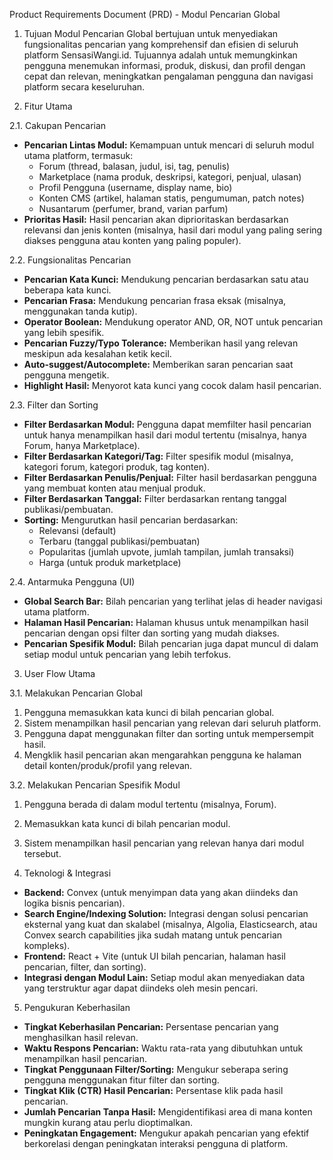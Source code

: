 Product Requirements Document (PRD) - Modul Pencarian Global

1. Tujuan
Modul Pencarian Global bertujuan untuk menyediakan fungsionalitas pencarian yang komprehensif dan efisien di seluruh platform SensasiWangi.id. Tujuannya adalah untuk memungkinkan pengguna menemukan informasi, produk, diskusi, dan profil dengan cepat dan relevan, meningkatkan pengalaman pengguna dan navigasi platform secara keseluruhan.

2. Fitur Utama

2.1. Cakupan Pencarian
- **Pencarian Lintas Modul:** Kemampuan untuk mencari di seluruh modul utama platform, termasuk:
    - Forum (thread, balasan, judul, isi, tag, penulis)
    - Marketplace (nama produk, deskripsi, kategori, penjual, ulasan)
    - Profil Pengguna (username, display name, bio)
    - Konten CMS (artikel, halaman statis, pengumuman, patch notes)
    - Nusantarum (perfumer, brand, varian parfum)
- **Prioritas Hasil:** Hasil pencarian akan diprioritaskan berdasarkan relevansi dan jenis konten (misalnya, hasil dari modul yang paling sering diakses pengguna atau konten yang paling populer).

2.2. Fungsionalitas Pencarian
- **Pencarian Kata Kunci:** Mendukung pencarian berdasarkan satu atau beberapa kata kunci.
- **Pencarian Frasa:** Mendukung pencarian frasa eksak (misalnya, menggunakan tanda kutip).
- **Operator Boolean:** Mendukung operator AND, OR, NOT untuk pencarian yang lebih spesifik.
- **Pencarian Fuzzy/Typo Tolerance:** Memberikan hasil yang relevan meskipun ada kesalahan ketik kecil.
- **Auto-suggest/Autocomplete:** Memberikan saran pencarian saat pengguna mengetik.
- **Highlight Hasil:** Menyorot kata kunci yang cocok dalam hasil pencarian.

2.3. Filter dan Sorting
- **Filter Berdasarkan Modul:** Pengguna dapat memfilter hasil pencarian untuk hanya menampilkan hasil dari modul tertentu (misalnya, hanya Forum, hanya Marketplace).
- **Filter Berdasarkan Kategori/Tag:** Filter spesifik modul (misalnya, kategori forum, kategori produk, tag konten).
- **Filter Berdasarkan Penulis/Penjual:** Filter hasil berdasarkan pengguna yang membuat konten atau menjual produk.
- **Filter Berdasarkan Tanggal:** Filter berdasarkan rentang tanggal publikasi/pembuatan.
- **Sorting:** Mengurutkan hasil pencarian berdasarkan:
    - Relevansi (default)
    - Terbaru (tanggal publikasi/pembuatan)
    - Popularitas (jumlah upvote, jumlah tampilan, jumlah transaksi)
    - Harga (untuk produk marketplace)

2.4. Antarmuka Pengguna (UI)
- **Global Search Bar:** Bilah pencarian yang terlihat jelas di header navigasi utama platform.
- **Halaman Hasil Pencarian:** Halaman khusus untuk menampilkan hasil pencarian dengan opsi filter dan sorting yang mudah diakses.
- **Pencarian Spesifik Modul:** Bilah pencarian juga dapat muncul di dalam setiap modul untuk pencarian yang lebih terfokus.

3. User Flow Utama

3.1. Melakukan Pencarian Global
1. Pengguna memasukkan kata kunci di bilah pencarian global.
2. Sistem menampilkan hasil pencarian yang relevan dari seluruh platform.
3. Pengguna dapat menggunakan filter dan sorting untuk mempersempit hasil.
4. Mengklik hasil pencarian akan mengarahkan pengguna ke halaman detail konten/produk/profil yang relevan.

3.2. Melakukan Pencarian Spesifik Modul
1. Pengguna berada di dalam modul tertentu (misalnya, Forum).
2. Memasukkan kata kunci di bilah pencarian modul.
3. Sistem menampilkan hasil pencarian yang relevan hanya dari modul tersebut.

4. Teknologi & Integrasi
- **Backend:** Convex (untuk menyimpan data yang akan diindeks dan logika bisnis pencarian).
- **Search Engine/Indexing Solution:** Integrasi dengan solusi pencarian eksternal yang kuat dan skalabel (misalnya, Algolia, Elasticsearch, atau Convex search capabilities jika sudah matang untuk pencarian kompleks).
- **Frontend:** React + Vite (untuk UI bilah pencarian, halaman hasil pencarian, filter, dan sorting).
- **Integrasi dengan Modul Lain:** Setiap modul akan menyediakan data yang terstruktur agar dapat diindeks oleh mesin pencari.

5. Pengukuran Keberhasilan
- **Tingkat Keberhasilan Pencarian:** Persentase pencarian yang menghasilkan hasil relevan.
- **Waktu Respons Pencarian:** Waktu rata-rata yang dibutuhkan untuk menampilkan hasil pencarian.
- **Tingkat Penggunaan Filter/Sorting:** Mengukur seberapa sering pengguna menggunakan fitur filter dan sorting.
- **Tingkat Klik (CTR) Hasil Pencarian:** Persentase klik pada hasil pencarian.
- **Jumlah Pencarian Tanpa Hasil:** Mengidentifikasi area di mana konten mungkin kurang atau perlu dioptimalkan.
- **Peningkatan Engagement:** Mengukur apakah pencarian yang efektif berkorelasi dengan peningkatan interaksi pengguna di platform.
